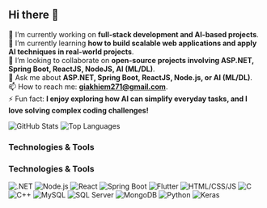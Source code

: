 ## Hi there 👋


<!--**giakhiem03/giakhiem03** is a ✨ _special_ ✨ repository because its `README.md` (this file) appears on your GitHub profile.

Here are some ideas to get you started:
-->
🔭 I’m currently working on **full-stack development and AI-based projects**.  
🌱 I’m currently learning **how to build scalable web applications and apply AI techniques in real-world projects**.  
👯 I’m looking to collaborate on **open-source projects involving ASP.NET, Spring Boot, ReactJS, NodeJS, AI (ML/DL)**.  <!--🤔 I’m looking for help with **optimizing AI models for real-world deployment and learning DevOps practices**.  -->  
💬 Ask me about **ASP.NET, Spring Boot, ReactJS, Node.js, or AI (ML/DL)**.  
📫 How to reach me: **giakhiem271@gmail.com**.  
⚡ Fun fact: **I enjoy exploring how AI can simplify everyday tasks, and I love solving complex coding challenges!**  


![GitHub Stats](https://github-readme-stats.vercel.app/api?username=giakhiem03&show_icons=true&theme=radical)
![Top Languages](https://github-readme-stats.vercel.app/api/top-langs/?username=giakhiem03&layout=compact&theme=radical)


### Technologies & Tools
### Technologies & Tools
![.NET](https://skillicons.dev/icons?i=dotnet) ![Node.js](https://skillicons.dev/icons?i=nodejs) ![React](https://skillicons.dev/icons?i=react)
![Spring Boot](https://skillicons.dev/icons?i=spring) ![Flutter](https://skillicons.dev/icons?i=flutter)
![HTML/CSS/JS](https://skillicons.dev/icons?i=html,css,js)
![C](https://skillicons.dev/icons?i=c) ![C++](https://skillicons.dev/icons?i=cpp)
![MySQL](https://skillicons.dev/icons?i=mysql) ![SQL Server](https://skillicons.dev/icons?i=mssql) ![MongoDB](https://skillicons.dev/icons?i=mongodb)
 ![Python](https://skillicons.dev/icons?i=python)
![Keras](https://skillicons.dev/icons?i=keras)







